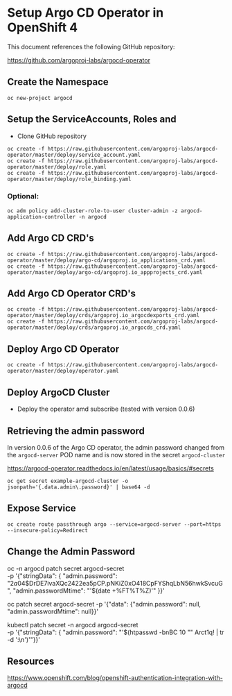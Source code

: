 # Setup Argo CD Operator in OpenShift 4

This document references the following GitHub repository:

https://github.com/argoproj-labs/argocd-operator

## Create the Namespace

`oc new-project argocd`

## Setup the ServiceAccounts, Roles and 

* Clone GitHub repository

```
oc create -f https://raw.githubusercontent.com/argoproj-labs/argocd-operator/master/deploy/service_account.yaml
oc create -f https://raw.githubusercontent.com/argoproj-labs/argocd-operator/master/deploy/role.yaml
oc create -f https://raw.githubusercontent.com/argoproj-labs/argocd-operator/master/deploy/role_binding.yaml
 ```

### Optional:

`oc adm policy add-cluster-role-to-user cluster-admin -z argocd-application-controller -n argocd`

## Add Argo CD CRD's

```
oc create -f https://raw.githubusercontent.com/argoproj-labs/argocd-operator/master/deploy/argo-cd/argoproj.io_applications_crd.yaml
oc create -f https://raw.githubusercontent.com/argoproj-labs/argocd-operator/master/deploy/argo-cd/argoproj.io_appprojects_crd.yaml
```

## Add Argo CD Operator CRD's

```
oc create -f https://raw.githubusercontent.com/argoproj-labs/argocd-operator/master/deploy/crds/argoproj.io_argocdexports_crd.yaml
oc create -f https://raw.githubusercontent.com/argoproj-labs/argocd-operator/master/deploy/crds/argoproj.io_argocds_crd.yaml
```

## Deploy Argo CD Operator

```
oc create -f https://raw.githubusercontent.com/argoproj-labs/argocd-operator/master/deploy/operator.yaml
```


## Deploy ArgoCD Cluster

* Deploy the operator amd subscribe (tested with version 0.0.6)

## Retrieving the admin password

In version 0.0.6 of the Argo CD operator, the admin password changed from the `argocd-server` POD name and is now stored in the secret `argocd-cluster`

https://argocd-operator.readthedocs.io/en/latest/usage/basics/#secrets

`oc get secret example-argocd-cluster -o jsonpath='{.data.admin\.password}' | base64 -d`

## Expose Service 

`oc create route passthrough argo --service=argocd-server --port=https --insecure-policy=Redirect`

## Change the Admin Password

oc -n argocd patch secret argocd-secret \
  -p '{"stringData": {
    "admin.password": "$2a$04$DrDE7ivaXQc2422ea5pCP.pNKiZ0xO418CpFYShqLbN56hwkSvcuG",
    "admin.passwordMtime": "'$(date +%FT%T%Z)'"
  }}'

oc patch secret argocd-secret  -p '{"data": {"admin.password": null, "admin.passwordMtime": null}}'

kubectl patch secret -n argocd argocd-secret \
  -p '{"stringData": { "admin.password": "'$(htpasswd -bnBC 10 "" Arct1q! | tr -d ':\n')'"}}'


## Resources 

https://www.openshift.com/blog/openshift-authentication-integration-with-argocd